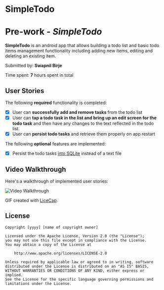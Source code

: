# SimpleTodo
# Pre-work - *SimpleTodo*

**SimpleTodo** is an android app that allows building a todo list and basic todo items management functionality including adding new items, editing and deleting an existing item.

Submitted by: **Swapnil Birje**

Time spent: **7** hours spent in total

## User Stories

The following **required** functionality is completed:

* [x] User can **successfully add and remove tasks** from the todo list
* [x] User can **tap a todo task in the list and bring up an edit screen for the todo task** and then have any changes to the text reflected in the todo list.
* [x] User can **persist todo tasks** and retrieve them properly on app restart

The following **optional** features are implemented:

* [x] Persist the todo tasks [into SQLite](http://guides.codepath.com/android/Persisting-Data-to-the-Device#sqlite) instead of a text file

## Video Walkthrough

Here's a walkthrough of implemented user stories:

<img src='http://i.imgur.com/s7VzCZP.gif' title='Video Walkthrough' width='' alt='Video Walkthrough' />

GIF created with [LiceCap](http://www.cockos.com/licecap/).


## License

    Copyright [yyyy] [name of copyright owner]

    Licensed under the Apache License, Version 2.0 (the "License");
    you may not use this file except in compliance with the License.
    You may obtain a copy of the License at

        http://www.apache.org/licenses/LICENSE-2.0

    Unless required by applicable law or agreed to in writing, software
    distributed under the License is distributed on an "AS IS" BASIS,
    WITHOUT WARRANTIES OR CONDITIONS OF ANY KIND, either express or implied.
    See the License for the specific language governing permissions and
    limitations under the License.
